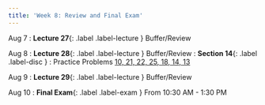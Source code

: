```yaml
---
title: 'Week 8: Review and Final Exam'
---
```


Aug 7
: **Lecture 27**{: .label .label-lecture } Buffer/Review

Aug 8
: **Lecture 28**{: .label .label-lecture } Buffer/Review
: **Section 14**{: .label .label-disc }
    : Practice Problems [10, 21, 22, 25, 18, 14, 13](https://drive.google.com/file/d/18k7U14ZdlonTMAtgYngz5KcDmyXH2Mwn/view?usp=sharing)


Aug 9
: **Lecture 29**{: .label .label-lecture } Buffer/Review

Aug 10
: **Final Exam**{: .label .label-exam } From 10:30 AM - 1:30 PM
